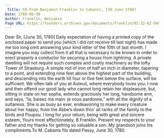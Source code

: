 ```yaml
---
 Title: FO-From Benjamin Franklin to Cabanis, [30 June 1780]
Date: 1780-06-30
Author: Franklin, Benjamin
Page URL: https://founders.archives.gov/documents/Franklin/01-32-02-0460
---
```


Dear Sir,
[June 30, 1780]
Daily expectation of having a printed copy of the enclosed paper to send you (which I did not receive till last night) has made me too long omit answering your kind letter of the 10th of last month. I imagine you may collect from it all that is necessary to be known in order to erect properly a conductor for securing a house from lightning. A private dwelling will not require such complex and costly machinery as the lofty Tower of Strasburg. A simple rod of iron of half an inch in diameter, tapering to a point, and extending nine feet above the highest part of the building, and descending into the earth till four or five feet below the surface, will be sufficient. We often talk of you at Auteuil, where everybody loves you. I now and then offend our good lady who cannot long retain her displeasure, but, sitting in state on her sopha, extends graciously her long, handsome arm, and says, “la; baisez ma main: je vous pardonne,” with all the dignity of a sultaness. She is as busy as ever, endeavoring to make every creature about her happy, from the Abbe’s down thro’ all ranks of the family to the birds and Poupou. I long for your return, being with great and sincere esteem, Yours most affectionately,
B Franklin.
Present my respects to your father and my thanks for getting so valuable a son. My grandson joins his compliments.To M. Cabanis fils dated Passy, June 30, 1780.

